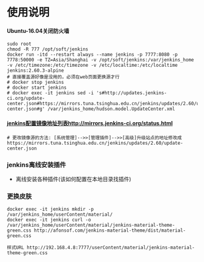 # 使用说明

#### Ubuntu-16.04关闭防火墙

```
sudo root
chmod -R 777 /opt/soft/jenkins
docker run -itd --restart always --name jenkins -p 7777:8080 -p 7778:50000 -e TZ=Asia/Shanghai -v /opt/soft/jenkins:/var/jenkins_home -v /etc/timezone:/etc/timezone -v /etc/localtime:/etc/localtime jenkins:2.60.3-alpine
# 直接覆盖源好像是没用的，必须在web页面更换源才行
# docker stop jenkins
# docker start jenkins
# docker exec -it jenkins sed -i 's#http://updates.jenkins-ci.org/update-center.json#https://mirrors.tuna.tsinghua.edu.cn/jenkins/updates/2.60/update-center.json#g' /var/jenkins_home/hudson.model.UpdateCenter.xml
```

#### [jenkins配置镜像地址列表http://mirrors.jenkins-ci.org/status.html](http://mirrors.jenkins-ci.org/status.html)
```
# 更改镜像源的方法: [系统管理]-->>[管理插件]-->>[高级]升级站点的地址修改成 https://mirrors.tuna.tsinghua.edu.cn/jenkins/updates/2.60/update-center.json
```

### jenkins离线安装插件
* 离线安装各种插件(该如何配置在本地目录找插件)

### 更换皮肤
```
docker exec -it jenkins mkdir -p /var/jenkins_home/userContent/material/
docker exec -it jenkins curl -o /var/jenkins_home/userContent/material/jenkins-material-theme-green.css http://afonsof.com/jenkins-material-theme/dist/material-green.css

样式URL http://192.168.4.8:7777/userContent/material/jenkins-material-theme-green.css
```